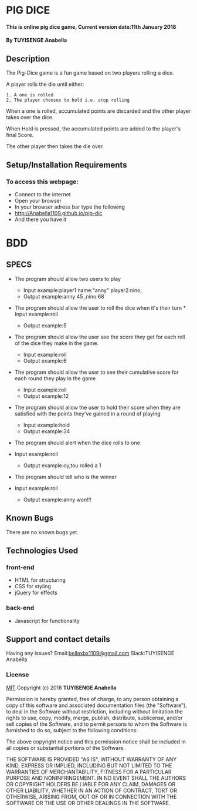 # PIG DICE
#### This is online pig dice game, Current version date:11th January 2018
#### By **TUYISENGE Anabella**
## Description
The Pig-Dice game is a fun game based on two players rolling a dice.

A player rolls the die until either:

    1. A one is rolled
    2. The player chooses to hold i.e. stop rolling

When a one is rolled, accumulated points are discarded and the other player takes over the dice.

When Hold is pressed, the accumulated points are added to the player's final Score.

The other player then takes the die over.
## Setup/Installation Requirements
### To access this webpage:
* Connect to the internet
* Open your browser
* In your browser adress bar type the following
* http://Anabella1109.github.io/pig-dic
* And there you have it
# BDD

## SPECS
* The program should allow two users to play
   * Input example:player1 name:"anny" player2:nino; 
   * Output example:anny 45 ,nino:68

* The program should allow the user to roll the dice when it's their turn
      * Input example:roll
   * Output example:5
* The program should allow the user see the score they get for each roll of the dice they make in the game.
     * Input example:roll
   * Output example:6
* The program should allow the user to see their cumulative score for each round they play in the game
    * Input example:roll
   * Output example:12
* The program should allow the user to hold their score when they are satisfied with the points they've gained in a round of playing
    * Input example:hold
   * Output example:34
* The program should alert when the dice rolls to one
 * Input example:roll
   * Output example:oy,tou rolled a 1
* The program should tell who is the winner
 * Input example:roll
   * Output example:anny won!!!
## Known Bugs
There are no known bugs yet.
## Technologies Used

### front-end
*  HTML for structuring
* CSS for styling
* jQuery for effects
### back-end
* Javascript for functionality
## Support and contact details
Having any issues?
Email:bellaxbx1109@gmail.com
Slack:TUYISENGE Anabella
### License
[MIT](https://choosealicense.com/licenses/mit/)
Copyright (c) 2018 **TUYISENGE Anabella** 

Permission is hereby granted, free of charge, to any person obtaining a copy
of this software and associated documentation files (the "Software"), to deal
in the Software without restriction, including without limitation the rights
to use, copy, modify, merge, publish, distribute, sublicense, and/or sell
copies of the Software, and to permit persons to whom the Software is
furnished to do so, subject to the following conditions:

The above copyright notice and this permission notice shall be included in all
copies or substantial portions of the Software.

THE SOFTWARE IS PROVIDED "AS IS", WITHOUT WARRANTY OF ANY KIND, EXPRESS OR
IMPLIED, INCLUDING BUT NOT LIMITED TO THE WARRANTIES OF MERCHANTABILITY,
FITNESS FOR A PARTICULAR PURPOSE AND NONINFRINGEMENT. IN NO EVENT SHALL THE
AUTHORS OR COPYRIGHT HOLDERS BE LIABLE FOR ANY CLAIM, DAMAGES OR OTHER
LIABILITY, WHETHER IN AN ACTION OF CONTRACT, TORT OR OTHERWISE, ARISING FROM,
OUT OF OR IN CONNECTION WITH THE SOFTWARE OR THE USE OR OTHER DEALINGS IN THE
SOFTWARE.
